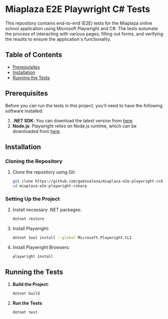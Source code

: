 # Miaplaza E2E Playwright C# Tests

This repository contains end-to-end (E2E) tests for the Miaplaza online school application using Microsoft Playwright and C#. The tests automate the process of interacting with various pages, filling out forms, and verifying the results to ensure the application's functionality.

## Table of Contents

- [Prerequisites](#prerequisites)
- [Installation](#installation)
- [Running the Tests](#running-the-tests)

## Prerequisites

Before you can run the tests in this project, you'll need to have the following software installed:

1. **.NET SDK**: You can download the latest version from [here](https://dotnet.microsoft.com/download).
2. **Node.js**: Playwright relies on Node.js runtime, which can be downloaded from [here](https://nodejs.org/).

## Installation

### Cloning the Repository

1. Clone the repository using Git:
    ```sh
    git clone https://github.com/gadzoalena/miaplaza-e2e-playwright-csharp.git
    cd miaplaza-e2e-playwright-csharp
    ```

### Setting Up the Project

2. Install necessary .NET packages:
    ```sh
    dotnet restore
    ```

3. Install Playwright:
    ```sh
    dotnet tool install --global Microsoft.Playwright.CLI
    ```

4. Install Playwright Browsers:
    ```sh
    playwright install
    ```

## Running the Tests

1. **Build the Project**:
    ```sh
    dotnet build
    ```

2. **Run the Tests**:
    ```sh
    dotnet test
    ```
